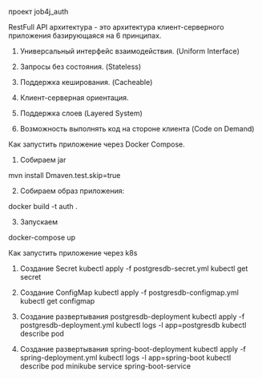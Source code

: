 проект job4j_auth

RestFull API архитектура - это архитектура клиент-серверного приложения базирующаяся на 6 принципах.

1. Универсальный интерфейс взаимодействия. (Uniform Interface)

2. Запросы без состояния. (Stateless)

3. Поддержка кеширования. (Cacheable)

4. Клиент-серверная ориентация.

5. Поддержка слоев (Layered System)

6. Возможность выполнять код на стороне клиента (Code on Demand)

Как запустить приложение через Docker Compose.

1. Собираем jar

mvn install Dmaven.test.skip=true

2. Собираем образ приложения:

docker build -t auth .

3. Запускаем

docker-compose up

Как запустить приложение через k8s

1. Создание Secret
kubectl apply -f postgresdb-secret.yml
kubectl get secret


2. Создание ConfigMap
kubectl apply -f postgresdb-configmap.yml
kubectl get configmap

3. Создание развертывания postgresdb-deployment
kubectl apply -f postgresdb-deployment.yml
kubectl logs -l app=postgresdb
kubectl describe pod

4. Создание развертывания spring-boot-deployment
kubectl apply -f spring-deployment.yml
kubectl logs -l app=spring-boot
kubectl describe pod
minikube service spring-boot-service







